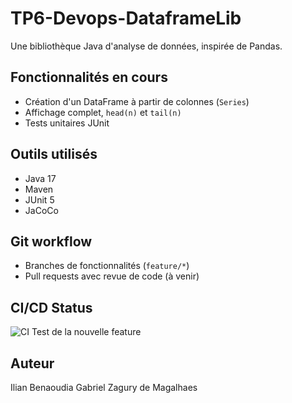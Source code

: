 # TP6-Devops-DataframeLib

Une bibliothèque Java d'analyse de données, inspirée de Pandas.

## Fonctionnalités en cours
- Création d'un DataFrame à partir de colonnes (`Series`)
- Affichage complet, `head(n)` et `tail(n)`
- Tests unitaires JUnit

## Outils utilisés
- Java 17
- Maven
- JUnit 5
- JaCoCo

## Git workflow
- Branches de fonctionnalités (`feature/*`)
- Pull requests avec revue de code (à venir)

## CI/CD Status
![CI](https://github.com/Lucixxe/TP6-Devops/workflows/CI/badge.svg)
Test de la nouvelle feature

## Auteur
Ilian Benaoudia
Gabriel Zagury de Magalhaes

